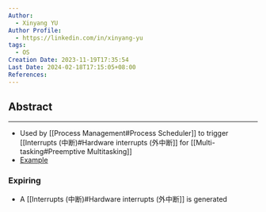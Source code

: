 ```yaml
---
Author:
  - Xinyang YU
Author Profile:
  - https://linkedin.com/in/xinyang-yu
tags:
  - OS
Creation Date: 2023-11-19T17:35:54
Last Date: 2024-02-18T17:15:05+08:00
References: 
---
```

## Abstract
---
- Used by [[Process Management#Process Scheduler]] to trigger [[Interrupts (中断)#Hardware interrupts (外中断]] for [[Multi-tasking#Preemptive Multitasking]] 
- [Example](https://en.wikipedia.org/wiki/Programmable_interval_timer)

### Expiring
- A [[Interrupts (中断)#Hardware interrupts (外中断]] is generated

